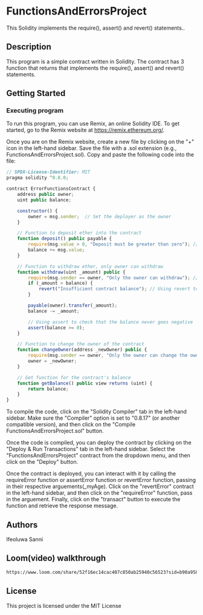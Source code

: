 # FunctionsAndErrorsProject

This Solidity implements the require(), assert() and revert() statements..

## Description

This program is a simple contract written in Solidity. The contract has 3 function that returns that implements the require(), assert() and revert() statements.

## Getting Started

### Executing program

To run this program, you can use Remix, an online Solidity IDE. To get started, go to the Remix website at https://remix.ethereum.org/.

Once you are on the Remix website, create a new file by clicking on the "+" icon in the left-hand sidebar. Save the file with a .sol extension (e.g., FunctionsAndErrorsProject.sol). Copy and paste the following code into the file:

```javascript
// SPDX-License-Identifier: MIT
pragma solidity ^0.8.0;

contract ErrorFunctionsContract {
    address public owner;
    uint public balance;

    constructor() {
        owner = msg.sender;  // Set the deployer as the owner
    }

    // Function to deposit ether into the contract
    function deposit() public payable {
        require(msg.value > 0, "Deposit must be greater than zero"); // Using require to check input
        balance += msg.value;
    }

    // Function to withdraw ether, only owner can withdraw
    function withdraw(uint _amount) public {
        require(msg.sender == owner, "Only the owner can withdraw"); // Using require to ensure only owner can withdraw
        if (_amount > balance) {
            revert("Insufficient contract balance"); // Using revert to handle insufficient balance
        }

        payable(owner).transfer(_amount);
        balance -= _amount;

        // Using assert to check that the balance never goes negative
        assert(balance >= 0);
    }

    // Function to change the owner of the contract
    function changeOwner(address _newOwner) public {
        require(msg.sender == owner, "Only the owner can change the ownership"); // Using require to validate ownership
        owner = _newOwner;
    }

    // Get function for the contract's balance
    function getBalance() public view returns (uint) {
        return balance;
    }
}


```

To compile the code, click on the "Solidity Compiler" tab in the left-hand sidebar. Make sure the "Compiler" option is set to "0.8.17" (or another compatible version), and then click on the "Compile FunctionsAndErrorsProject.sol" button.

Once the code is compiled, you can deploy the contract by clicking on the "Deploy & Run Transactions" tab in the left-hand sidebar. Select the "FunctionsAndErrorsProject" contract from the dropdown menu, and then click on the "Deploy" button.

Once the contract is deployed, you can interact with it by calling the requireError function or assertError function or revertError function, passing in their respective arguements(_myAge). Click on the "revertError" contract in the left-hand sidebar, and then click on the "requireError" function, pass in the arguement. Finally, click on the "transact" button to execute the function and retrieve the response message.

## Authors
Ifeoluwa Sanni

## Loom(video) walkthrough
```bash
https://www.loom.com/share/52f16ec14cac407c850ab25940c56523?sid=b90a958e-1c56-4072-8291-c15d825472c6
```
## License

This project is licensed under the MIT License